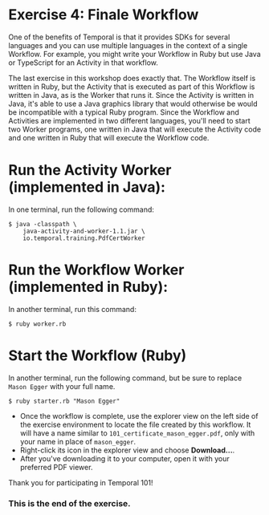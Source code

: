 # Exercise 4: Finale Workflow
One of the benefits of Temporal is that it provides SDKs for several languages and you can use multiple languages in the context of a single Workflow. 
For example, you might write your Workflow in Ruby but use Java or TypeScript for an Activity in that workflow. 

The last exercise in this workshop does exactly that. 
The Workflow itself is written in Ruby, but the Activity that is executed as part of this Workflow is written in Java, as is the Worker that runs it.
Since the Activity is written in Java, it's able to use a Java graphics library that would otherwise be would be incompatible with a typical Ruby program. 
Since the Workflow and Activities are implemented in two different languages, you'll need to start two Worker programs, one  written in Java that will execute the Activity code and one written in Ruby that will execute the Workflow code.

# Run the Activity Worker (implemented in Java):
In one terminal, run the following command:

```
$ java -classpath \
    java-activity-and-worker-1.1.jar \
    io.temporal.training.PdfCertWorker
```

# Run the Workflow Worker (implemented in Ruby):
In another terminal, run this command:

```
$ ruby worker.rb
```

# Start the Workflow (Ruby)
In another terminal, run the following command, but be sure to replace `Mason Egger` with your full name.

```
$ ruby starter.rb "Mason Egger"
```

* Once the workflow is complete, use the explorer view on the left side of the exercise environment to locate the file created by this workflow. 
It will have a name similar to `101_certificate_mason_egger.pdf`, only with your name in place of `mason_egger`.
* Right-click its icon in the explorer view and choose **Download...**. 
* After you've downloading it to your computer, open it with your preferred PDF viewer.

Thank you for participating in Temporal 101!

### This is the end of the exercise.
